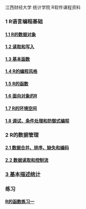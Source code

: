 江西财经大学 统计学院 R软件课程资料

### 1 R语言编程基础 

#### [1.1 R的数据对象](https://github.com/cacolola/Rlectures/blob/master/R_datastru_1.Rmd)
#### [1.2 读取和写入](https://github.com/cacolola/Rlectures/blob/master/R_datastru_2.Rmd)
#### [1.3 基本函数](https://github.com/cacolola/Rlectures/blob/master/R_basicfun.Rmd)
#### [1.4 R的编程风格](https://github.com/cacolola/Rlectures/blob/master/R_style.Rmd)
#### [1.5 R的函数](https://github.com/cacolola/Rlectures/blob/master/R_function.Rmd)
#### [1.6 面向对象的R](https://github.com/cacolola/Rlectures/blob/master/R_OO.Rmd)
#### [1.7 R的环境空间](https://github.com/cacolola/Rlectures/blob/master/R_env.Rmd)
#### [1.8 调试、条件处理和防御式编程]()

### 2 R的数据管理

#### [2.1 数据合并、排序、缺失和编码](https://github.com/cacolola/Rlectures/blob/master/R_datamana_1.Rmd)
#### [2.2 数据读取和控制流](https://github.com/cacolola/Rlectures/blob/master/R_datamana_2.Rmd)

### [3 基本描述统计](https://github.com/cacolola/Rlectures/blob/master/R_descri.Rmd)


### 练习
#### [R的函数练习一](https://github.com/cacolola/Rlectures/blob/master/R_fun_exer.Rmd)
